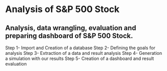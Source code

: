 # Analysis of S&P 500 Stock

## Analysis, data wrangling, evaluation and preparing dashboard of S&amp;P 500 Stock.

Step 1- Import and Creation of a database
Step 2- Defining the goals for analysis
Step 3- Extraction of a data and result analysis
Step 4- Generation a simulation with our results
Step 5- Creation of a dashboard and result evaluation


